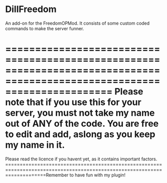DillFreedom
===========

An add-on for the FreedomOPMod. It consists of some custom coded commands to make the server funner.

==========================================================================================================================
Please note that if you use this for your server, you must not take my name out of ANY of the code. You are free to edit and add, aslong as you keep my name in it.
==========================================================================================================================
Please read the licence if you havent yet, as it contains important factors.
==========================================================================================================================Remember to have fun with my plugin! 
